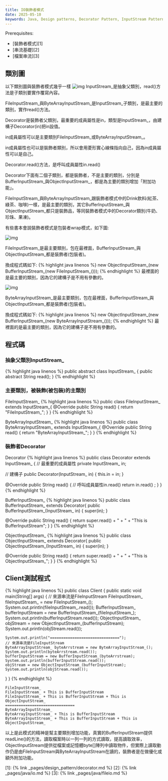 ```yaml
---
title: IO裝飾者模式
date: 2025-05-10
keywords: Java, Design patterns, Decorator Pattern, InputStream Pattern
---
```

Prerequisites:

- [裝飾者模式][1]
- [串流基礎][2]
- [檔案串流][3]

## 類別圖
以下類別圖與裝飾者模式幾乎一樣
![img]({{site.imgurl}}/pattern/decorator_io1.png)
InputStream_是抽象父類別，read()方法是子類別要實作覆寫內容。

FileInputStream_與ByteArrayInputStream_是InputStream_子類別，是最主要的類別，實作read()方法。

Decorator是裝飾者父類別，最重要的成員屬性是in，類型是InputStream_，由建構子Decorator(in)把in設值。

in成員屬性可以是主要類別FileInputStream_或ByteArrayInputStream_。

in成員屬性也可以是裝飾者類別，所以會用菱形實心線條指向自己，因為in成員屬性可以是自己。

Decorator.read()方法，是呼叫成員屬性in.read()

Decorator下面有二個子類別，都是裝飾者，不是主要的類別，分別是BufferInputStream_與ObjectInputStream_，都是為主要的類別增加「附加功能」。

FileInputStream_與ByteArrayInputStream_跟裝飾者模式中的Drink飲料(紅茶、綠茶、咖啡)一樣，是最主要的類別，其它BufferInputStream_與ObjectInputStream_都只是裝飾品，等同裝飾者模式中的Decorator類別(牛奶、珍珠、果凍)。

有些書本會說裝飾者模式是包裝者wrap模式，如下圖:

![img]({{site.imgurl}}/pattern/decorator_io2.png)

FileInputStream_是最主要類別，包在最裡面，BufferInputStream_與ObjectInputStream_都是裝飾者(包裝者)。

換成程式碼如下:
{% highlight java linenos %}
new ObjectInputStream_(new BufferInputStream_(new FileInputStream_()));
{% endhighlight %}
最裡面的是最主要的類別，因為它的建構子是不用有參數的。

![img]({{site.imgurl}}/pattern/decorator_io3.png)

ByteArrayInputStream_是最主要類別，包在最裡面，BufferInputStream_與ObjectInputStream_都是裝飾者(包裝者)。

換成程式碼如下:
{% highlight java linenos %}
new ObjectInputStream_(new BufferInputStream_(new ByteArrayInputStream_()));
{% endhighlight %}
最裡面的是最主要的類別，因為它的建構子是不用有參數的。

## 程式碼
### 抽象父類別InputStream_
{% highlight java linenos %}
public abstract class InputStream_ {
  public abstract String read();
}
{% endhighlight %}

### 主要類別，被裝飾(被包裝)的主類別
FileInputStream_
{% highlight java linenos %}
public class FileInputStream_ extends InputStream_{
  @Override
  public String read() {
    return "FileInputStream_";
  }
}
{% endhighlight %}

ByteArrayInputStream_
{% highlight java linenos %}
public class ByteArrayInputStream_ extends InputStream_{
  @Override
  public String read() {
    return "ByteArrayInputStream_";
  }
}
{% endhighlight %}

### 裝飾者Decorator
Decorator
{% highlight java linenos %}
public class Decorator extends InputStream_ {
  // 最重要的成員屬性
  private InputStream_ in;

  // 建構子
  public Decorator(InputStream_ in) {
    this.in = in;
  }

  @Override
  public String read() {
    // 呼叫成員屬性in.read()
    return in.read() ;
  }
}
{% endhighlight %}

BufferInputStream_
{% highlight java linenos %}
public class BufferInputStream_ extends Decorator{
  public BufferInputStream_(InputStream_ in) {
    super(in);
  }

  @Override
  public String read() {
    return super.read() + " + " + "This is BufferInputStream";
  }
}
{% endhighlight %}

ObjectInputStream_
{% highlight java linenos %}
public class ObjectInputStream_ extends Decorator{
  public ObjectInputStream_(InputStream_ in) {
    super(in);
  }

  @Override
  public String read() {
    return super.read() + " + " + "This is ObjectInputStream_";
  }
}
{% endhighlight %}

## Client測試程式
{% highlight java linenos %}
public class Client {
  public static void main(String[] args) {
    // 來源串流是FileInputStream
    FileInputStream_ fileInputStream_ = new FileInputStream_();
    System.out.println(fileInputStream_.read());
    BufferInputStream_ bufferInputStream = new BufferInputStream_(fileInputStream_);
    System.out.println(bufferInputStream.read());
    ObjectInputStream_ objStream = new ObjectInputStream_(bufferInputStream);
    System.out.println(objStream.read());
    
    System.out.println("===============================");
    // 來源串流是FileInputStream
    ByteArrayInputStream_ byteArrstream = new ByteArrayInputStream_();
    System.out.println(byteArrstream.read());
    bufferInputStream = new BufferInputStream_(byteArrstream);
    System.out.println(bufferInputStream.read());
    objStream = new ObjectInputStream_(bufferInputStream);
    System.out.println(objStream.read());
  }
}
{% endhighlight %}
```
FileInputStream_
FileInputStream_ + This is BufferInputStream
FileInputStream_ + This is BufferInputStream + This is ObjectInputStream_
===============================
ByteArrayInputStream_
ByteArrayInputStream_ + This is BufferInputStream
ByteArrayInputStream_ + This is BufferInputStream + This is ObjectInputStream_
```

以上是此模式的精神是幫主要類別增加功能，真實的BufferInputStream提供readLine()的方法，讀取檔案時以一列一列的方式讀取，提高讀取效率，ObjectInputStream提供從檔案或記憶體byte[]陣列中讀取物件，但實際上讀取動作仍是由FileInputStream與ByteArrayInputStream在讀的，裝飾者是在做優化或額外附加功能。

[1]: {% link _pages/design_pattern/decorator.md %}
[2]: {% link _pages/java/io.md %}
[3]: {% link _pages/java/fileio.md %}